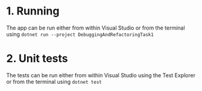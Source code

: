 # 1. Running
The app can be run either from within Visual Studio or from the terminal using
`dotnet run --project DebuggingAndRefactoringTask1`

# 2. Unit tests
The tests can be run either from within Visual Studio using the Test Explorer or from the terminal using
`dotnet test`
